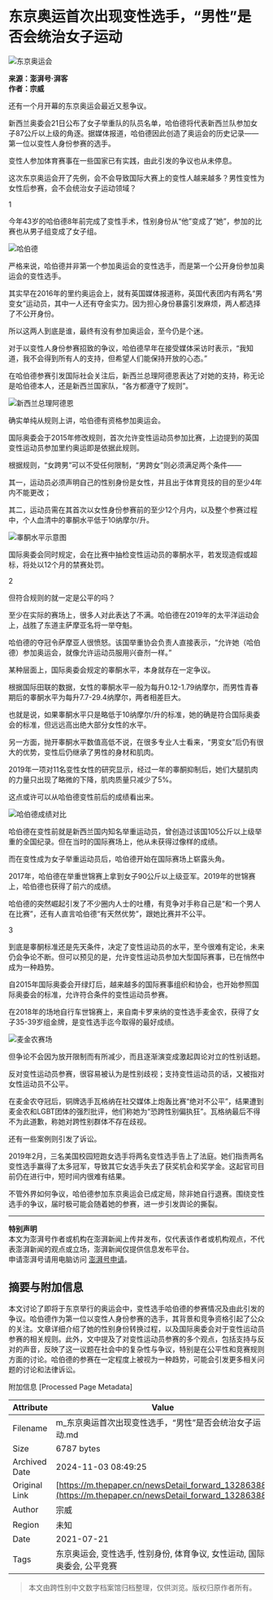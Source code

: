 # 东京奥运首次出现变性选手，“男性”是否会统治女子运动

![东京奥运会](https://image.thepaper.cn/publish/interaction/image/4/284/235.png)

**来源：澎湃号·湃客**  
**作者：宗威**  

还有一个月开幕的东京奥运会最近又惹争议。

新西兰奥委会21日公布了女子举重队的队员名单，哈伯德将代表新西兰队参加女子87公斤以上级的角逐。据媒体报道，哈伯德因此创造了奥运会的历史记录——第一位以变性人身份参赛的选手。

变性人参加体育赛事在一些国家已有实践，由此引发的争议也从未停息。

这次东京奥运会开了先例，会不会导致国际大赛上的变性人越来越多？男性变性为女性后参赛，会不会统治女子运动领域？

1

今年43岁的哈伯德8年前完成了变性手术，性别身份从“他”变成了“她”，参加的比赛也从男子组变成了女子组。

![哈伯德](https://imagepphcloud.thepaper.cn/pph/image/138/970/580.jpg)

严格来说，哈伯德并非第一个参加奥运会的变性选手，而是第一个公开身份参加奥运会的变性选手。

其实早在2016年的里约奥运会上，就有英国媒体报道称，英国代表团内有两名“男变女”运动员，其中一人还有夺金实力。因为担心身份暴露引发麻烦，两人都选择了不公开身份。

所以这两人到底是谁，最终有没有参加奥运会，至今仍是个迷。

对于以变性人身份参赛招致的争议，哈伯德早年在接受媒体采访时表示，“我知道，我不会得到所有人的支持，但希望人们能保持开放的心态。”

在哈伯德参赛引发国际社会关注后，新西兰总理阿德恩表达了对她的支持，称无论是哈伯德本人，还是新西兰国家队，“各方都遵守了规则”。

![新西兰总理阿德恩](https://imagepphcloud.thepaper.cn/pph/image/138/970/582.jpg)

确实单纯从规则上讲，哈伯德有资格参加奥运会。

国际奥委会于2015年修改规则，首次允许变性运动员参加比赛，上边提到的英国变性运动员参加里约奥运即是依据此规则。

根据规则，“女跨男”可以不受任何限制，“男跨女”则必须满足两个条件——

其一，运动员必须声明自己的性别身份是女性，并且出于体育竞技的目的至少4年内不能更改；

其二，运动员需在其首次以女性身份参赛前的至少12个月内，以及整个参赛过程中，个人血清中的睾酮水平低于10纳摩尔/升。

![睾酮水平示意图](https://imagepphcloud.thepaper.cn/pph/image/138/970/583.png)

国际奥委会同时规定，会在比赛中抽检变性运动员的睾酮水平，若发现造假或超标，将处以12个月的禁赛处罚。

2

但符合规则的就一定是公平的吗？

至少在实际的赛场上，很多人对此表达了不满。哈伯德在2019年的太平洋运动会上，战胜了东道主萨摩亚名将一举夺魁。

哈伯德的夺冠令萨摩亚人很愤怒。该国举重协会负责人直接表示，“允许她（哈伯德）参加奥运会，就像允许运动员服用兴奋剂一样。”

某种层面上，国际奥委会规定的睾酮水平，本身就存在一定争议。

根据国际田联的数据，女性的睾酮水平一般为每升0.12-1.79纳摩尔，而男性青春期后的睾酮水平为每升7.7-29.4纳摩尔，两者相差巨大。

也就是说，如果睾酮水平只是略低于10纳摩尔/升的标准，她的确是符合国际奥委会的标准，但远远高出绝大部分女性的水平。

另一方面，抛开睾酮水平数值高低不说，在很多专业人士看来，“男变女”后仍有很大的优势，变性后仍继承了男性的身材和肌肉。

2019年一项对11名变性女性的研究显示，经过一年的睾酮抑制后，她们大腿肌肉的力量只出现了略微的下降，肌肉质量只减少了5%。

这点或许可以从哈伯德变性前后的成绩看出来。

![哈伯德成绩对比](https://imagepphcloud.thepaper.cn/pph/image/138/970/584.jpg)

哈伯德在变性前就是新西兰国内知名举重运动员，曾创造过该国105公斤以上级举重的全国纪录。但在当时的国际赛场上，他从未获得过像样的成绩。

而在变性成为女子举重运动员后，哈伯德开始在国际赛场上崭露头角。

2017年，哈伯德在举重世锦赛上拿到女子90公斤以上级亚军。2019年的世锦赛上，哈伯德也获得了前六的成绩。

哈伯德的突然崛起引发了不少圈内人士的吐槽，有竞争对手称自己是“和一个男人在比赛”，还有人直言哈伯德“有天然优势”，跟她比赛并不公平。

3

到底是睾酮标准还是先天条件，决定了变性运动员的水平，至今很难有定论，未来仍会争论不断。但可以预见的是，允许变性运动员参加大型国际赛事，已在悄然中成为一种趋势。

自2015年国际奥委会开绿灯后，越来越多的国际赛事组织和协会，也开始参照国际奥委会的标准，允许符合条件的变性运动员参赛。

在2018年的场地自行车世锦赛上，来自南卡罗来纳的变性选手麦金农，获得了女子35-39岁组金牌，是变性选手迄今取得的最好成绩。

![麦金农赛场](https://imagepphcloud.thepaper.cn/pph/image/138/970/585.jpg)

但争论不会因为放开限制而有所减少，而且逐渐演变成激起舆论对立的性别话题。

反对变性运动员参赛，很容易被认为是性别歧视；支持变性运动员的话，又被指对女性运动员不公平。

在麦金农夺冠后，铜牌选手瓦格纳在社交媒体上炮轰比赛“绝对不公平”，结果遭到麦金农和LGBT团体的强烈批评，他们称她为“恐跨性别偏执狂”。瓦格纳最后不得不为此道歉，称她对跨性别群体不存在歧视。

还有一些案例则引发了诉讼。

2019年2月，三名美国校园短跑女选手将两名变性选手告上了法庭。她们指责两名变性选手赢得了太多冠军，导致其它女选手失去了获奖机会和奖学金。这起官司目前仍在进行中，短时间内很难有结果。

不管外界如何争议，哈伯德参加东京奥运会已成定局，除非她自行退赛。围绕变性选手的争议，届时极可能会随着她的参赛，进一步引发舆论的撕裂。

---

**特别声明**  
本文为澎湃号作者或机构在澎湃新闻上传并发布，仅代表该作者或机构观点，不代表澎湃新闻的观点或立场，澎湃新闻仅提供信息发布平台。  
申请澎湃号请用电脑访问 [澎湃号申请](https://renzheng.thepaper.cn)。

## 摘要与附加信息

<!-- tcd_abstract -->
本文讨论了即将于东京举行的奥运会中，变性选手哈伯德的参赛情况及由此引发的争议。哈伯德作为第一位以变性人身份参赛的选手，其背景和竞争资格引起了公众的关注。文章详细介绍了她的性别身份转换过程，以及国际奥委会对于变性运动员参赛的相关规则。此外，文中提及了对变性运动员参赛的多个观点，包括支持与反对的声音，反映了这一议题在社会中的复杂性与争议，特别是在公平性和竞赛规则方面的讨论。哈伯德的参赛在一定程度上被视为一种趋势，可能会引发更多相关问题的讨论和法律诉讼。
<!-- tcd_abstract_end -->

附加信息 [Processed Page Metadata]

| Attribute       | Value                                  |
|-----------------|----------------------------------------|
| Filename        | m_东京奥运首次出现变性选手，“男性”是否会统治女子运动.md                             |
| Size            | 6787 bytes                           |
| Archived Date   | 2024-11-03 08:49:25                             |
| Original Link   | [https://m.thepaper.cn/newsDetail_forward_13286388](https://m.thepaper.cn/newsDetail_forward_13286388)                       |
| Author          | 宗威                               |
| Region          | 未知                               |
| Date            | 2021-07-21                                 |
| Tags            | 东京奥运会, 变性选手, 性别身份, 体育争议, 女性运动, 国际奥委会, 公平竞赛                                 |
>
> 本文由跨性别中文数字档案馆归档整理，仅供浏览。版权归原作者所有。
>